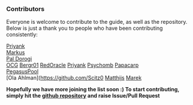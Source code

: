 ### Contributors

Everyone is welcome to contribute to the guide, as well as the repository. Below is just a thank you to people who have been contributing consistently:

[Priyank](https://github.com/rdlrt)  
[Markus](https://github.com/gufmar)  
[Pal Dorogi](https://github.com/ilap)  
[OCG](https://github.com/oldcryptogeek)
[Bergr01](https://github.com/bergr01)
[RedOracle](https://github.com/RedOracle)
[Priyank](https://github.com/rdlrt)
[Psychomb](https://github.com/psychomb)
[Papacarp](https://github.com/papacarp)  
[PegasusPool](https://github.com/PegasusPool)  
[Ola Ahlman](https://github.com/Scitz0
[Matthijs](https://github.com/matthijs_last)
[Marek](https://github.com/mmahut)


**Hopefully we have more joining the list soon :) To start contributing, simply hit the [github repository](https://github.com/cardano-community/guild-operators) and raise Issue/Pull Request**
